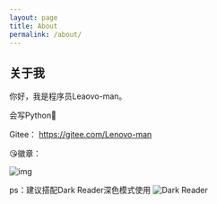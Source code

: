 ```yaml
---
layout: page
title: About
permalink: /about/
---
```

## 关于我
你好，我是程序员Leaovo-man。

会写Python🤞

Gitee： https://gitee.com/Lenovo-man

😘徽章：

![img](https://github.githubassets.com/images/modules/profile/achievements/starstruck-default.png)

ps：建议搭配Dark Reader深色模式使用
![Dark Reader](https://microsoftedge.microsoft.com/addons/detail/dark-reader/ifoakfbpdcdoeenechcleahebpibofpc)

